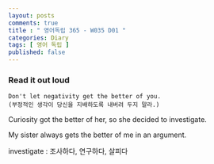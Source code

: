 ```yaml
---
layout: posts
comments: true
title : " 영어독립 365 - W035 D01 "
categories: Diary
tags: [ 영어 독립 ]
published: false
---
```


### Read it out loud

```text
Don't let negativity get the better of you.
(부정적인 생각이 당신을 지배하도록 내버려 두지 말라.)
```

Curiosity got the better of her, so she decided to investigate.

My sister always gets the better of me in an argument.

investigate
 : 조사하다, 연구하다, 살피다
